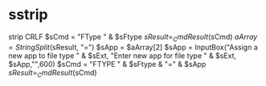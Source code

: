 # sstrip
strip CRLF $sCmd = "FType  " &amp; $sFtype $sResult = _CmdResult($sCmd) $aArray = StringSplit($sResult, "=") $sApp = $aArray[2] $sApp = InputBox("Assign a new app to file type  " &amp; $sExt, "Enter new app for file type  " &amp; $sExt, $sApp,"",600) $sCmd = "FTYPE " &amp; $sFtype &amp; "=" &amp; $sApp $sResult = _CmdResult($sCmd)
